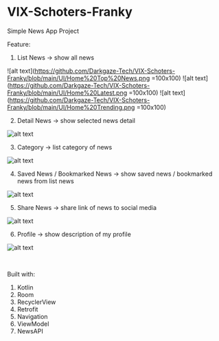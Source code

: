# VIX-Schoters-Franky


Simple News App Project

Feature:
1. List News → show all news 

![alt text](https://github.com/Darkgaze-Tech/VIX-Schoters-Franky/blob/main/UI/Home%20Top%20News.png =100x100)
![alt text](https://github.com/Darkgaze-Tech/VIX-Schoters-Franky/blob/main/UI/Home%20Latest.png =100x100)
![alt text](https://github.com/Darkgaze-Tech/VIX-Schoters-Franky/blob/main/UI/Home%20Trending.png =100x100)

2. Detail News → show selected news detail

![alt text](https://github.com/Darkgaze-Tech/VIX-Schoters-Franky/blob/main/UI/Detail%20News.png)

3. Category → list category of news

![alt text](https://github.com/Darkgaze-Tech/VIX-Schoters-Franky/blob/main/UI/Categories.png)

4. Saved News / Bookmarked News → show saved news / bookmarked news from list news

![alt text](https://github.com/Darkgaze-Tech/VIX-Schoters-Franky/blob/main/UI/Favorites.png)

5. Share News → share link of news to social media

![alt text](https://github.com/Darkgaze-Tech/VIX-Schoters-Franky/blob/main/UI/Share%20News.png)

6. Profile → show description of my profile

![alt text](https://github.com/Darkgaze-Tech/VIX-Schoters-Franky/blob/main/UI/My%20Profile.png)

<br />

Built with:
1. Kotlin
2. Room
3. RecyclerView
4. Retrofit
5. Navigation
6. ViewModel
7. NewsAPI
